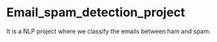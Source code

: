 # Email_spam_detection_project
It is a NLP project where we classify the emails between ham and spam.
